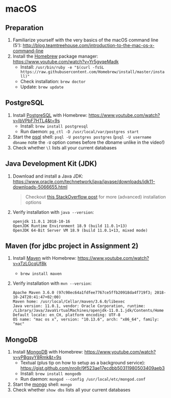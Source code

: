 # macOS

## Preparation

1. Familiarize yourself with the very basics of the macOS command line (5'): http://blog.teamtreehouse.com/introduction-to-the-mac-os-x-command-line
2. Install the [Homebrew](https://brew.sh) package manager: https://www.youtube.com/watch?v=Yr5gyqeMadk
    * Install: `/usr/bin/ruby -e "$(curl -fsSL https://raw.githubusercontent.com/Homebrew/install/master/install)"`
    * Check installation: `brew doctor`
    * Update: `brew update`

## PostgreSQL

1. Install [PostgreSQL](https://www.postgresql.org/) with Homebrew: https://www.youtube.com/watch?v=IbVPbF7HTL4&t=9s
      * Install: `brew install postgresql`
      * Run daemon: `pg_ctl -D /usr/local/var/postgres start`
2. Start the [psql](https://www.postgresql.org/docs/current/static/app-psql.html) shell: `psql -U postgres postgres` (`psql -U username dbname` note the `-U` option comes before the dbname unlike in the video!)
3. Check whether `\l` lists all your current databases

## Java Development Kit (JDK)

1. Download and install a Java JDK: https://www.oracle.com/technetwork/java/javase/downloads/jdk11-downloads-5066655.html

    > Checkout [this StackOverflow post](https://stackoverflow.com/a/52524114/6875981) for more (advanced) installation options

2. Verify installation with `java --version`:

    ```none
    openjdk 11.0.1 2018-10-16
    OpenJDK Runtime Environment 18.9 (build 11.0.1+13)
    OpenJDK 64-Bit Server VM 18.9 (build 11.0.1+13, mixed mode)
    ```

## Maven (for jdbc project in Assignment 2)

1. Install [Maven](https://maven.apache.org/index.html) with Homebrew: https://www.youtube.com/watch?v=xTzLGcqUf8k
    * `brew install maven`
2. Verify installation with `mvn --version`:

    ```none
    Apache Maven 3.6.0 (97c98ec64a1fdfee7767ce5ffb20918da4f719f3; 2018-10-24T20:41:47+02:00)
    Maven home: /usr/local/Cellar/maven/3.6.0/libexec
    Java version: 11.0.1, vendor: Oracle Corporation, runtime: /Library/Java/JavaVirtualMachines/openjdk-11.0.1.jdk/Contents/Home
    Default locale: en_CH, platform encoding: UTF-8
    OS name: "mac os x", version: "10.13.6", arch: "x86_64", family: "mac"
    ```

## MongoDB

1. Install [MongoDB](https://www.mongodb.com/) with Homebrew: https://www.youtube.com/watch?v=yPBgsyY8Rmk&t=9s
    * Textual (plus tip on how to setup as a background service): https://gist.github.com/nrollr/9f523ae17ecdbb50311980503409aeb3
    * Install: `brew install mongodb`
    * Run daemon: `mongod --config /usr/local/etc/mongod.conf`
2. Start the [mongo](https://docs.mongodb.com/manual/mongo/) shell: `mongo`
3. Check whether `show dbs` lists all your current databases
